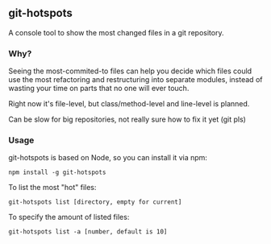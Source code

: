 git-hotspots
---
A console tool to show the most changed files in a git repository. 

### Why?
Seeing the most-commited-to files can help you decide which files could use the most refactoring and restructuring into separate modules, instead of wasting your time on parts that no one will ever touch.

Right now it's file-level, but class/method-level and line-level is planned.

Can be slow for big repositories, not really sure how to fix it yet (git pls)

### Usage
git-hotspots is based on Node, so you can install it via npm:
```
npm install -g git-hotspots
```
To list the most "hot" files:
```
git-hotspots list [directory, empty for current]
```
To specify the amount of listed files:
```
git-hotspots list -a [number, default is 10]
```

